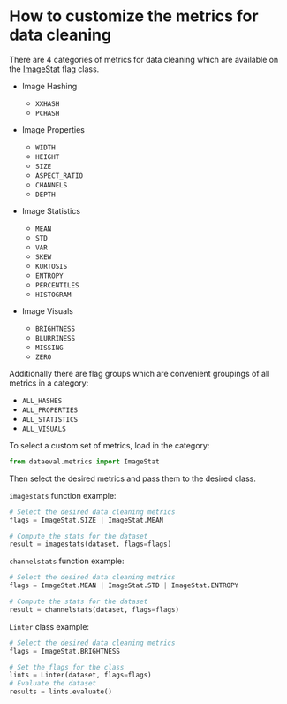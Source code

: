 # How to customize the metrics for data cleaning

There are 4 categories of metrics for data cleaning which are available on the [ImageStat](../reference/flags/imagestat.md) flag class.

* Image Hashing
  - `XXHASH`
  - `PCHASH`
  
* Image Properties
  - `WIDTH`
  - `HEIGHT`
  - `SIZE`
  - `ASPECT_RATIO`
  - `CHANNELS`
  - `DEPTH`

* Image Statistics
  - `MEAN`
  - `STD`
  - `VAR`
  - `SKEW`
  - `KURTOSIS`
  - `ENTROPY`
  - `PERCENTILES`
  - `HISTOGRAM`

* Image Visuals
  - `BRIGHTNESS`
  - `BLURRINESS`
  - `MISSING`
  - `ZERO`

Additionally there are flag groups which are convenient groupings of all metrics in a category:

* `ALL_HASHES`
* `ALL_PROPERTIES`
* `ALL_STATISTICS`
* `ALL_VISUALS`

To select a custom set of metrics, load in the category:

```python
from dataeval.metrics import ImageStat
```

Then select the desired metrics and pass them to the desired class.

`imagestats` function example:

```python
# Select the desired data cleaning metrics
flags = ImageStat.SIZE | ImageStat.MEAN

# Compute the stats for the dataset
result = imagestats(dataset, flags=flags)
```

`channelstats` function example:

```python
# Select the desired data cleaning metrics
flags = ImageStat.MEAN | ImageStat.STD | ImageStat.ENTROPY

# Compute the stats for the dataset
result = channelstats(dataset, flags=flags)
```

`Linter` class example:

```python
# Select the desired data cleaning metrics
flags = ImageStat.BRIGHTNESS

# Set the flags for the class
lints = Linter(dataset, flags=flags)
# Evaluate the dataset
results = lints.evaluate()
```